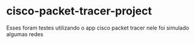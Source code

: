 # cisco-packet-tracer-project
 
Esses foram testes utilizando o app cisco packet tracer nele foi simulado algumas redes
